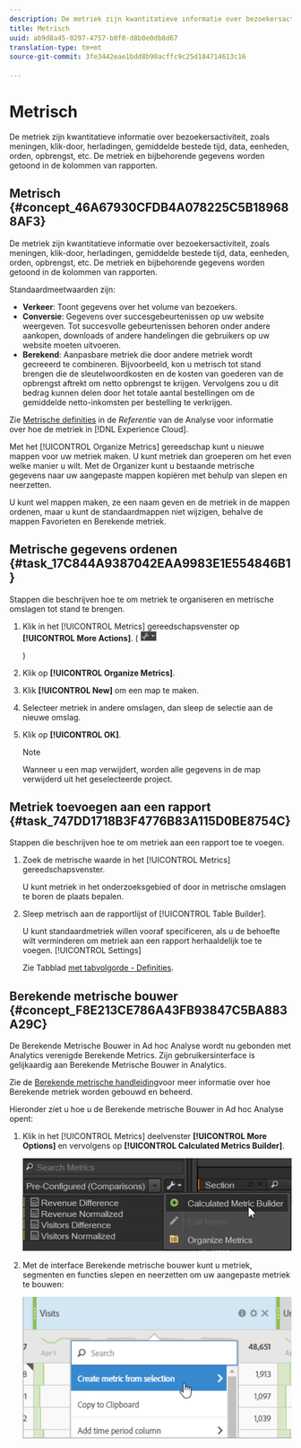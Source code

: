 ```yaml
---
description: De metriek zijn kwantitatieve informatie over bezoekersactiviteit, zoals meningen, klik-door, herladingen, gemiddelde bestede tijd, data, eenheden, orden, opbrengst, etc. De metriek en bijbehorende gegevens worden getoond in de kolommen van rapporten.
title: Metrisch
uuid: ab9d8a45-0297-4757-b0f0-d8b0e0db8d67
translation-type: tm+mt
source-git-commit: 3fe3442eae1bdd8b90acffc9c25d184714613c16

---
```



# Metrisch

De metriek zijn kwantitatieve informatie over bezoekersactiviteit, zoals meningen, klik-door, herladingen, gemiddelde bestede tijd, data, eenheden, orden, opbrengst, etc. De metriek en bijbehorende gegevens worden getoond in de kolommen van rapporten.

## Metrisch {#concept_46A67930CFDB4A078225C5B189688AF3}

De metriek zijn kwantitatieve informatie over bezoekersactiviteit, zoals meningen, klik-door, herladingen, gemiddelde bestede tijd, data, eenheden, orden, opbrengst, etc. De metriek en bijbehorende gegevens worden getoond in de kolommen van rapporten.

Standaardmeetwaarden zijn:

* **Verkeer**: Toont gegevens over het volume van bezoekers.
* **Conversie**: Gegevens over succesgebeurtenissen op uw website weergeven. Tot succesvolle gebeurtenissen behoren onder andere aankopen, downloads of andere handelingen die gebruikers op uw website moeten uitvoeren.
* **Berekend**: Aanpasbare metriek die door andere metriek wordt gecreeerd te combineren. Bijvoorbeeld, kon u metrisch tot stand brengen die de sleutelwoordkosten en de kosten van goederen van de opbrengst aftrekt om netto opbrengst te krijgen. Vervolgens zou u dit bedrag kunnen delen door het totale aantal bestellingen om de gemiddelde netto-inkomsten per bestelling te verkrijgen.

Zie [Metrische definities](https://docs.adobe.com/content/help/en/analytics/components/variables/metrics/metricslist.html) in de *Referentie* van de Analyse voor informatie over hoe de metriek in [!DNL Experience Cloud].

Met het [!UICONTROL Organize Metrics] gereedschap kunt u nieuwe mappen voor uw metriek maken. U kunt metriek dan groeperen om het even welke manier u wilt. Met de Organizer kunt u bestaande metrische gegevens naar uw aangepaste mappen kopiëren met behulp van slepen en neerzetten.

U kunt wel mappen maken, ze een naam geven en de metriek in de mappen ordenen, maar u kunt de standaardmappen niet wijzigen, behalve de mappen Favorieten en Berekende metriek.

## Metrische gegevens ordenen {#task_17C844A9387042EAA9983E1E554846B1}

Stappen die beschrijven hoe te om metriek te organiseren en metrische omslagen tot stand te brengen.

<!-- 

t_organize_metrics.xml

 -->

1. Klik in het [!UICONTROL Metrics] gereedschapsvenster op **[!UICONTROL More Actions]**. ( ![](assets/tools_icon.png)

   )
1. Klik op **[!UICONTROL Organize Metrics]**.
1. Klik **[!UICONTROL New]** om een map te maken.
1. Selecteer metriek in andere omslagen, dan sleep de selectie aan de nieuwe omslag.
1. Klik op **[!UICONTROL OK]**.

   >[!NOTE]
   >
   >Wanneer u een map verwijdert, worden alle gegevens in de map verwijderd uit het geselecteerde project.

## Metriek toevoegen aan een rapport {#task_747DD1718B3F4776B83A115D0BE8754C}

Stappen die beschrijven hoe te om metriek aan een rapport toe te voegen.

<!-- 

t_add_metrics_dsc.xml

 -->

1. Zoek de metrische waarde in het [!UICONTROL Metrics] gereedschapsvenster.

   U kunt metriek in het onderzoeksgebied of door in metrische omslagen te boren de plaats bepalen.

1. Sleep metrisch aan de rapportlijst of [!UICONTROL Table Builder].

   U kunt standaardmetriek willen vooraf specificeren, als u de behoefte wilt verminderen om metriek aan een rapport herhaaldelijk toe te voegen. [!UICONTROL Settings]

   Zie Tabblad [met tabvolgorde - Definities](/help/analyze/ad-hoc-analysis/c-global-settings.md#reference_FB9BADD7E3DA42C1BB2A02A6E9D5C1CF).

## Berekende metrische bouwer {#concept_F8E213CE786A43FB93847C5BA883A29C}

De Berekende Metrische Bouwer in Ad hoc Analyse wordt nu gebonden met Analytics verenigde Berekende Metrics. Zijn gebruikersinterface is gelijkaardig aan Berekende Metrische Bouwer in Analytics.

<!-- 

c_calc_metric_builder.xml

 -->

Zie de [Berekende metrische handleiding](https://docs.adobe.com/content/help/en/analytics/components/calculated-metrics/cm-overview.html)voor meer informatie over hoe Berekende metriek worden gebouwd en beheerd.

Hieronder ziet u hoe u de Berekende metrische Bouwer in Ad hoc Analyse opent:

1. Klik in het [!UICONTROL Metrics] deelvenster **[!UICONTROL More Options]** en vervolgens op **[!UICONTROL Calculated Metrics Builder]**.

   ![](assets/more_options_calc.png)

1. Met de interface Berekende metrische bouwer kunt u metriek, segmenten en functies slepen en neerzetten om uw aangepaste metriek te bouwen:

   ![](assets/calc_metrics.png)

